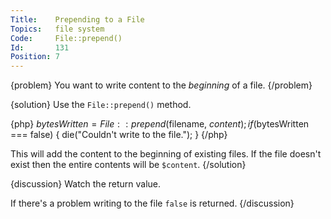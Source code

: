 ```yaml
---
Title:    Prepending to a File
Topics:   file system
Code:     File::prepend()
Id:       131
Position: 7
---
```


{problem}
You want to write content to the _beginning_ of a file.
{/problem}

{solution}
Use the `File::prepend()` method.

{php}
$bytesWritten = File::prepend($filename, $content);
if ($bytesWritten === false)
{
    die("Couldn't write to the file.");
}
{/php}

This will add the content to the beginning of existing files. If the file doesn't exist then the entire contents will be `$content`.
{/solution}

{discussion}
Watch the return value.

If there's a problem writing to the file `false` is returned.
{/discussion}
